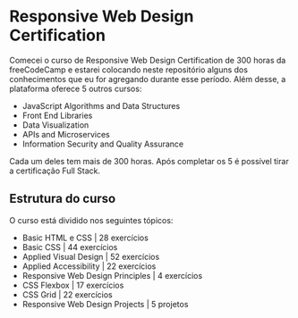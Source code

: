 # Responsive Web Design Certification

Comecei o curso de Responsive Web Design Certification de 300 horas da freeCodeCamp e estarei colocando neste repositório alguns dos conhecimentos que eu for agregando durante esse período. Além desse, a plataforma oferece 5 outros cursos:


- JavaScript Algorithms and Data Structures
- Front End Libraries
- Data Visualization
- APIs and Microservices
- Information Security and Quality Assurance

Cada um deles tem mais de 300 horas. Após completar os 5 é possível tirar a certificação Full Stack.

## Estrutura do curso

O curso está dividido nos seguintes tópicos:
- Basic HTML e CSS | 28 exercícios
- Basic CSS | 44 exercícios
- Applied Visual Design | 52 exercícios
- Applied Accessibility | 22 exercícios
- Responsive Web Design Principles | 4 exercícios
- CSS Flexbox | 17 exercícios
- CSS Grid | 22 exercícios
- Responsive Web Design Projects | 5 projetos


